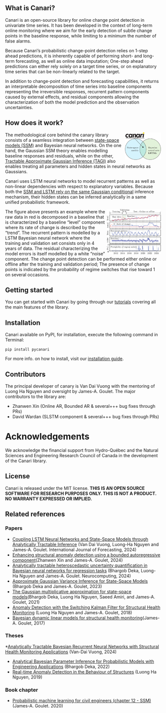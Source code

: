 ## What is Canari?
Canari is an open-source library for online change point detection in univariate time series. It has been developed in the context of long-term online monitoring where we aim for the early detection of subtle change points in the baseline response, while limiting to a minimum the number of false alarms.

Because Canari’s probabilistic change-point detection relies on 1-step ahead predictions, it is inherently capable of performing short- and long-term forecasting, as well as online data imputation; One-step ahead predictions can either rely solely on a target time series, or on explanatory time series that can be non-linearly related to the target.

In addition to change-point detection and forecasting capabilities, it returns an interpretable decomposition of time series into baseline components representing the irreversible responses, recurrent pattern components caused by external effects, and residual components allowing the characterization of both the model prediction and the observation uncertainties.

## How does it work?

<img src="./docs/_static/Canari_SSM_LSTM.png" alt="Canari SSM LSTM" width="23%" align="right">

The methodological core behind the canary library consists of a seamless integration between [state-space models (SSM)](http://profs.polymtl.ca/jagoulet/Site/PMLCE/CH12.html) and Bayesian neural networks. On the one hand, the Gaussian SSM theory enables modelling baseline responses and residuals, while on the other, [Tractable Approximate Gaussian Inference (TAGI)](https://github.com/lhnguyen102/cuTAGI/tree/main) also enables treating all parameters and hidden states in neural networks as Gaussians.

Canari uses LSTM neural networks to model recurrent patterns as well as non-linear dependencies with respect to explanatory variables. Because both the [SSM and LSTM rely on the same Gaussian conditional](https://www.sciencedirect.com/science/article/pii/S0169207024000335) inference mechanism, their hidden states can be inferred analytically in a same unified probabilistic framework.

<img src="./docs/_static/Canari_example.png" alt="Canari example" width="35%" align="right">

The figure above presents an example where the raw data in red is decomposed in a baseline that is characterized by a baseline “level” component where its rate of change is described by the “trend”. The recurrent pattern is modelled by a LSTM Bayesian neural network where the training and validation set consists only in 4 years of data. The residual characterizing the model errors is itself modelled by a white “noise” component. The change point detection can be performed either online or offline after the training and validation period; The presence of change points is indicated by the probability of regime switches that rise toward 1 on several occasions.

## Getting started
You can get started with Canari by going through our [tutorials](https://bayes-works.github.io/canari/tutorials.html) covering all the main features of the library.

## Installation
Canari available on PyPI, for installation, execute the following command in Terminal:
```
pip install pycanari
```
For more info. on how to install, visit our [installation guide](https://bayes-works.github.io/canari/installation_guide.html).
## Contributors
The principal developer of canary is Van Dai Vuong with the mentoring of Luong Ha Nguyen and oversight by James-A. Goulet. The major contributors to the library are:
- Zhanwen Xin (Online AR, Bounded AR & several+++ bug fixes through PRs)
- David Wardan (SLSTM component & several+++ bug fixes through PRs)

# Acknowledgements
We acknowledge the financial support from Hydro-Québec and the Natural Sciences and Engineering Research Council of Canada in the development of the Canari library.

## License
Canari is released under the MIT license.
**THIS IS AN OPEN SOURCE SOFTWARE FOR RESEARCH PURPOSES ONLY. THIS IS NOT A PRODUCT. NO WARRANTY EXPRESSED OR IMPLIED.**

## Related references
### Papers
* [Coupling LSTM Neural Networks and State-Space Models through Analytically Tractable Inference](https://www.sciencedirect.com/science/article/pii/S0169207024000335) (Van Dai Vuong, Luong-Ha Nguyen and James-A. Goulet. International Journal of Forecasting, 2024)
* [Enhancing structural anomaly detection using a bounded autoregressive component](https://profs.polymtl.ca/jagoulet/Site/Papers/Xin_Goulet_BAR_2024.pdf)(Zhanwen Xin and James-A. Goulet, 2024)
* [Analytically tractable heteroscedastic uncertainty quantification in Bayesian neural networks for regression tasks](http://profs.polymtl.ca/jagoulet/Site/Papers/Deka_TAGIV_2024_preprint.pdf) (Bhargob Deka, Luong-Ha Nguyen and James-A. Goulet. Neurocomputing, 2024)
* [Approximate Gaussian Variance Inference for State-Space Models](https://profs.polymtl.ca/jagoulet/Site/Papers/Deka_Goulet_AGVI_Preprint_2023.pdf) (Bhargob Deka and James-A. Goulet, 2023)
* [The Gaussian multiplicative approximation for state-space models](https://profs.polymtl.ca/jagoulet/Site/Papers/Deka_Ha_Amiri_Goulet_GMA_2022_preprint.pdf)(Bhargob Deka, Luong Ha Nguyen, Saeed Amiri, and James-A. Goulet, 2021)
* [Anomaly Detection with the Switching Kalman Filter for Structural Health Monitoring](https://profs.polymtl.ca/jagoulet/Site/Papers/2017_Nguyen_and_Goulet_AD-SKF.pdf) (Luong Ha Nguyen and James-A. Goulet, 2018)
* [Bayesian dynamic linear models for structural health monitoring](https://profs.polymtl.ca/jagoulet/Site/Papers/Goulet_BDLM_SHM_2017_preprint.pdf)(James-A. Goulet, 2017)
### Theses
*[Analytically Tractable Bayesian Recurrent Neural Networks with Structural Health Monitoring Applications](https://profs.polymtl.ca/jagoulet/Site/Papers/DV_Thesis_2024.pdf) (Van-Dai Vuong, 2024)
* [Analytical Bayesian Parameter Inference for Probabilistic Models with Engineering Applications](https://profs.polymtl.ca/jagoulet/Site/Papers/BhargobDekaThesis.pdf) (Bhargob Deka, 2022)
* [Real-time Anomaly Detection in the Behaviour of Structures](https://profs.polymtl.ca/jagoulet/Site/Papers/LHNguyen_these_2019.pdf) (Luong Ha Nguyen, 2019)
### Book chapter
* [Probabilistic machine learning for civil engineers (chapter 12 - SSM)](http://profs.polymtl.ca/jagoulet/Site/PMLCE/CH12.html) (James-A. Goulet. 2020)
